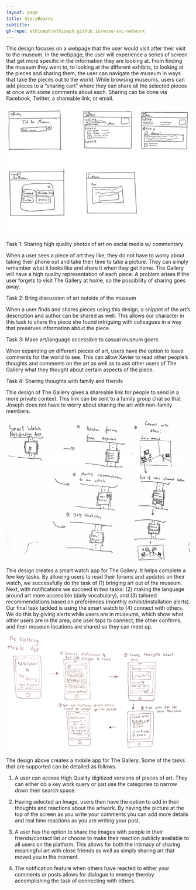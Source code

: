 ```yaml
---
layout: page
title: StoryBoards
subtitle: 
gh-repo: ethioeph/ethioeph.github.io/muse-soc-network
---
```


This design focuses on a webpage that the user would visit after their visit to the museum. In the webpage, the user will experience a series of screen that get more specific in the information they are looking at. From finding the museum they went to, to looking at the different exhibits, to looking at the pieces and sharing them, the user can navigate the museum in ways that take the pieces out to the world. While browsing museums, users can add pieces to a “sharing cart” where they can share all the selected pieces at once with some comments about each. Sharing can be done via Facebook, Twitter, a shareable link, or email.

![Javi Storyboard](./javi_storyboard.jpg)

Task 1: Sharing high quality photos of art on social media w/ commentary

When a user sees a piece of art they like, they do not have to worry about taking their phone out and take their time to take a picture. They can simply remember what it looks like and share it when they get home. The Gallery will have a high quality representation of each piece. A problem arises if the user forgets to visit The Gallery at home, so the possibility of sharing goes away.

Task 2: Bring discussion of art outside of the museum

When a user finds and shares pieces using this design, a snippet of the art’s description and author can be shared as well. This allows our character in this task to share the piece she found intriguing with colleagues in a way that preserves information about the piece.

Task 3: Make art/language accessible to casual museum goers

When expanding on different pieces of art, users have the option to leave comments for the world to see. This can allow Xavier to read other people’s thoughts and comments on the art as well as to ask other users of The Gallery what they thought about certain aspects of the piece.

Task 4: Sharing thoughts with family and friends

This design of The Gallery gives a shareable link for people to send in a more private context. This link can be sent to a family group chat so that Joseph does not have to worry about sharing the art with non-family members.


![Spence Storyboard](./spence_storyboard.png)

This design creates a smart watch app for The Gallery.  It helps complete a few key tasks. By allowing users to read their forums and updates on their watch, we successfully do the task of (1) bringing art out of the museum.  Next, with notifications we succeed in two tasks: (2) making the language around art more accessible (daily vocabulary), and (3) tailored recommendations based on preferences (monthly exhibit/installation alerts).  Our final task tackled is using the smart watch to (4) connect with others. We do this by giving alerts while users are in museums, which show what other users are in the area; one user taps to connect, the other confirms, and their museum locations are shared so they can meet up.


![Daniel Storyboard](./daniel_storyboard.png)

The design above creates a mobile app for The Gallery. Some of the tasks that are supported can be detailed as follows. 

1. A user can access High Quality digitized versions of pieces of art. They can either do a key work query or just use the categories to narrow down their search space. 

2. Having selected an Image, users then have the option to add in their thoughts and reactions about the artwork. By having the picture at the top of the screen as you write your comments you can add more details and real time reactions as you are writing your post. 

3. A user has the option to share the images with people in their friends/contact list or choose to make their reaction publicly available to all users on the platform. This allows for both the intimacy of sharing meaningful art with close friends as well as simply sharing art that moved you in the moment. 

4. The notification feature when others have reacted to either your comments or posts allows for dialogue to emerge thereby accomplishing the task of connecting with others. 
